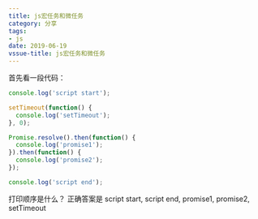 ```yaml
---
title: js宏任务和微任务
category: 分享
tags:
- js
date: 2019-06-19
vssue-title: js宏任务和微任务
---
```

首先看一段代码：  
```js
console.log('script start');

setTimeout(function() {
  console.log('setTimeout');
}, 0);

Promise.resolve().then(function() {
  console.log('promise1');
}).then(function() {
  console.log('promise2');
});

console.log('script end');
```
打印顺序是什么？
正确答案是
script start, script end, promise1, promise2, setTimeout
